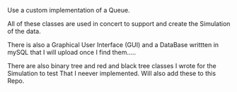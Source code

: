 Use a custom implementation of a Queue.

All of these classes are used in concert to support and create the Simulation of the data.

There is also a Graphical User Interface (GUI) and a DataBase writtten in mySQL that I will upload once I find them.....

There are also binary tree and red and black tree classes I wrote for the Simulation to test That I neever implemented. Will also add these to this Repo.
